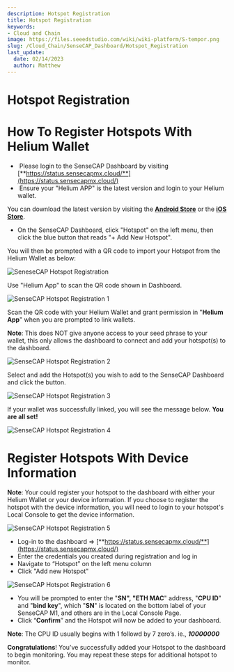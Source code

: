```yaml
---
description: Hotspot Registration
title: Hotspot Registration
keywords:
- Cloud and Chain
image: https://files.seeedstudio.com/wiki/wiki-platform/S-tempor.png
slug: /Cloud_Chain/SenseCAP_Dashboard/Hotspot_Registration
last_update:
  date: 02/14/2023
  author: Matthew
---
```


# Hotspot Registration

**How To Register Hotspots With Helium Wallet**
===============================================

*    Please login to the SenseCAP Dashboard by visiting [**https://status.sensecapmx.cloud/**](https://status.sensecapmx.cloud/)
*    Ensure your "Helium APP" is the latest version and login to your Helium wallet.

You can download the latest version by visiting the [**Android Store**](https://play.google.com/store/apps/details?id=com.helium.wallet&hl=en_US) or the [**iOS Store**](https://apps.apple.com/app/id1450463605).

*   On the SenseCAP Dashboard, click "Hotspot" on the left menu, then click the blue button that reads "+ Add New Hotspot".

You will then be prompted with a QR code to import your Hotspot from the Helium Wallet as below:

![SeneseCAP Hotspot Registration](https://www.sensecapmx.com/wp-content/uploads/2022/07/dash-qr.png)

Use "Helium App" to scan the QR code shown in Dashboard.

![SenseCAP Hotspot Registration 1](https://www.sensecapmx.com/wp-content/uploads/2022/07/step-1-register.png)

Scan the QR code with your Helium Wallet and grant permission in "**Helium App**" when you are prompted to link wallets.

**Note**: This does NOT give anyone access to your seed phrase to your wallet, this only allows the dashboard to connect and add your hotspot(s) to the dashboard.

![SenseCAP Hotspot Registration 2](https://www.sensecapmx.com/wp-content/uploads/2022/07/step-2-register.png)

Select and add the Hotspot(s) you wish to add to the SenseCAP Dashboard and click the button.

![SenseCAP Hotspot Registration 3](https://www.sensecapmx.com/wp-content/uploads/2022/07/step-3-register.png)

If your wallet was successfully linked, you will see the message below. **You are all set!**

![SenseCAP Hotspot Registration 4](https://www.sensecapmx.com/wp-content/uploads/2022/07/step-4-register.png)

**Register Hotspots With Device Information**
=============================================

**Note**: Your could register your hotspot to the dashboard with either your Helium Wallet or your device information. If you choose to register the hotspot with the device information, you will need to login to your hotspot's Local Console to get the device information.

![SenseCAP Hotspot Registration 5](https://www.sensecapmx.com/wp-content/uploads/2022/07/image-6-1.png)

*   Log-in to the dashboard ⇒ [**https://status.sensecapmx.cloud/**](https://status.sensecapmx.cloud/)
*   Enter the credentials you created during registration and log in
*   Navigate to “Hotspot” on the left menu column
*   Click "Add new Hotspot"

![SenseCAP Hotspot Registration 6](https://www.sensecapmx.com/wp-content/uploads/2022/07/image-7-1.png)

*   You will be prompted to enter the "**SN", "ETH MAC**" address, "**CPU ID**" and "**bind key**", which "**SN**" is located on the bottom label of your SenseCAP M1, and others are in the Local Console Page.
*   Click “**Confirm**” and the Hotspot will now be added to your dashboard.

**Note**: The CPU ID usually begins with 1 followd by 7 zero’s. ie., _**10000000**_

**Congratulations**! You've successfully added your Hotspot to the dashboard to begin monitoring. You may repeat these steps for additional hotspot to monitor.